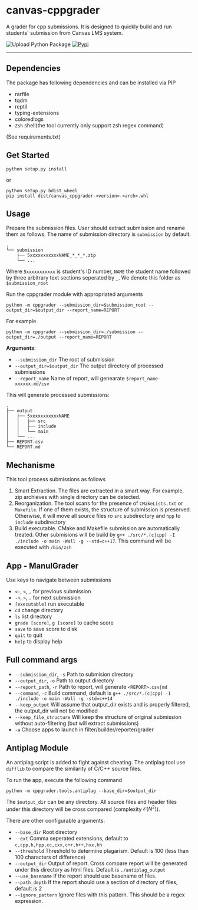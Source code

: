 # canvas-cppgrader

A grader for cpp submissions. It is designed to quickly build and run students' submission from Canvas LMS system.

![Upload Python Package](https://github.com/davidliyutong/canvas-cppgrader/workflows/Upload%20Python%20Package/badge.svg)
[![Pypi](https://img.shields.io/pypi/v/canvas-cppgrader.svg)](https://pypi.org/project/canvas-cppgrader/)

----

## Dependencies

The package has following dependencies and can be installed via PIP

- rarfile
- tqdm
- reptil
- typing-extensions
- coloredlogs
- `Zsh` shell(the tool currently only support zsh regex command)

(See requirements.txt)

## Get Started

```shell
python setup.py install
```

or

```shell
python setup.py bdist_wheel
pip install dist/canvas_cppgrader-<version>-<arch>.whl
```

## Usage

Prepare the submission files. User should extract submission and rename them as follows. The name of submission directory is `submission` by default.

```shell
.
└── submission
    ├── 5xxxxxxxxxxxNAME_*_*_*.zip
    └── ...
```

Where `5xxxxxxxxxxx` is student's ID number, `NAME` the student name followed by three arbitrary text sections seperated by `_`. We denote this folder as `$submission_root`

Run the cppgrader module with appropriated arguments

```shell
python -m cppgrader --submission_dir=$submission_root --output_dir=$output_dir --report_name=REPORT
```

For example

```shell
python -m cppgrader --submission_dir=./submission --output_dir=./output --report_name=REPORT
```

**Arguments**:

- `--submission_dir` The root of submission
- `--output_dir=$output_dir` The output directory of processed submissions
- `--report_name` Name of report, will genearate `$report_name-xxxxxx.md/csv`

This will generate processed submissions:

```text
.
├── output
│   ├── 5xxxxxxxxxxxNAME
│   │   ├── src
│   │   ├── include
│   │   └── main
│   └── ...
├── REPORT.csv
└── REPORT.md
```

## Mechanisme

This tool process submissions as follows

1. Smart Extraction. The files are extracted in a smart way. For example, zip archieves with single directory can be detected.
2. Reorganization. The tool scans for the presence of `CMakeLists.txt` or `Makefile`. If one of them exists, the structure of submission is preserved. Otherwise, it will move all source files ro `src` subdirectory and `hpp` to `include` subdirectory
3. Build executable. CMake and Makefile submission are automatically treated. Other submisions will be build by `g++ ./src/*.(c|cpp) -I ./include -o main -Wall -g --std=c++17`. This command will be executed with `/bin/zsh`

## App - ManulGrader

Use keys to navigate between submissions

- `<-`, `<`, `,` for previous submission
- `->`, `>`, `.` for next submission
- `[executable]` run executable
- `cd` change directory
- `ls` list directory
- `grade [score]`, `g [score]` to cache score
- `save` to save score to disk
- `quit` to quit
- `help` to display help

## Full command args

- `--submission_dir`, `-s` Path to submision directory
- `--output_dir`, `-o` Path to output directory
- `--report_path`, `-r` Path to report, will generate `<REPORT>.csv|md`
- `--command`, `-c` Build command, default is `g++ ./src/*.(c|cpp) -I ./include -o main -Wall -g -std=c++14`
- `--keep_output` Will assume that output_dir exists and is properly filtered, the output_dir will not be modified
- `--keep_file_structure` Will keep the structure of original submission without auto-filtering (but will extract submissions)
- `-a` Choose apps to launch in filter/builder/reporter/grader

## Antiplag Module

An antiplag script is added to fight against cheating. The antiplag tool use `difflib` to compare the similarity of C/C++ source files.

To run the app, execute the following command

```shell
python -m cppgrader.tools.antiplag --base_dir=$output_dir
```

The `$output_dir` can be any directory. All source files and header files under this directory will be cross compared (complexity $\mathcal{O}(N^2)$).

There are other configurable arguments:

- `--base_dir` Root directory
- `--ext` Comma seperated extensions, default to `c,cpp,h,hpp,cc,cxx,c++,h++,hxx,hh`
- `--threshold` Threshold to determine plagarism. Default is 100 (less than 100 characters of difference)
- `--output_dir` Output of report. Cross compare report will be generated under this directory as html files. Default is `./antiplag_output`
- `--use_basename` If the report should use basename of files.
- `--path_depth` If the report should use a section of directory of files, default is 2
- `--ignore_pattern` Ignore files with this pattern. This should be a regex expression.
